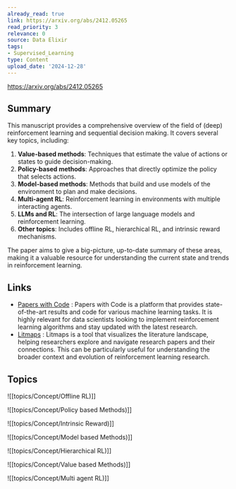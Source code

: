 ```yaml
---
already_read: true
link: https://arxiv.org/abs/2412.05265
read_priority: 3
relevance: 0
source: Data Elixir
tags:
- Supervised_Learning
type: Content
upload_date: '2024-12-28'
---
```


https://arxiv.org/abs/2412.05265
## Summary

This manuscript provides a comprehensive overview of the field of (deep) reinforcement learning and sequential decision making. It covers several key topics, including:

1. **Value-based methods**: Techniques that estimate the value of actions or states to guide decision-making.
2. **Policy-based methods**: Approaches that directly optimize the policy that selects actions.
3. **Model-based methods**: Methods that build and use models of the environment to plan and make decisions.
4. **Multi-agent RL**: Reinforcement learning in environments with multiple interacting agents.
5. **LLMs and RL**: The intersection of large language models and reinforcement learning.
6. **Other topics**: Includes offline RL, hierarchical RL, and intrinsic reward mechanisms.

The paper aims to give a big-picture, up-to-date summary of these areas, making it a valuable resource for understanding the current state and trends in reinforcement learning.
## Links

- [Papers with Code](https://paperswithcode.com/) : Papers with Code is a platform that provides state-of-the-art results and code for various machine learning tasks. It is highly relevant for data scientists looking to implement reinforcement learning algorithms and stay updated with the latest research.
- [Litmaps](https://www.litmaps.co/) : Litmaps is a tool that visualizes the literature landscape, helping researchers explore and navigate research papers and their connections. This can be particularly useful for understanding the broader context and evolution of reinforcement learning research.

## Topics

![[topics/Concept/Offline RL)]]

![[topics/Concept/Policy based Methods)]]

![[topics/Concept/Intrinsic Reward)]]

![[topics/Concept/Model based Methods)]]

![[topics/Concept/Hierarchical RL)]]

![[topics/Concept/Value based Methods)]]

![[topics/Concept/Multi agent RL)]]